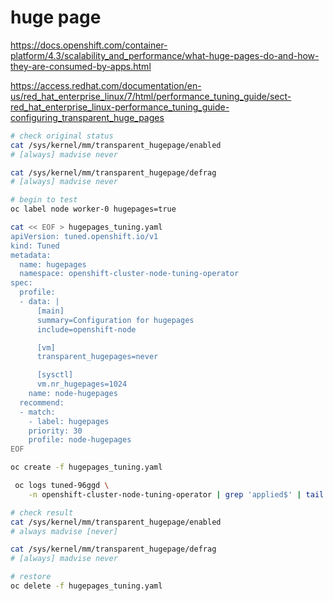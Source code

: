 # huge page

https://docs.openshift.com/container-platform/4.3/scalability_and_performance/what-huge-pages-do-and-how-they-are-consumed-by-apps.html

https://access.redhat.com/documentation/en-us/red_hat_enterprise_linux/7/html/performance_tuning_guide/sect-red_hat_enterprise_linux-performance_tuning_guide-configuring_transparent_huge_pages

```bash
# check original status
cat /sys/kernel/mm/transparent_hugepage/enabled
# [always] madvise never

cat /sys/kernel/mm/transparent_hugepage/defrag
# [always] madvise never

# begin to test 
oc label node worker-0 hugepages=true

cat << EOF > hugepages_tuning.yaml
apiVersion: tuned.openshift.io/v1
kind: Tuned
metadata:
  name: hugepages 
  namespace: openshift-cluster-node-tuning-operator
spec:
  profile: 
  - data: |
      [main]
      summary=Configuration for hugepages
      include=openshift-node

      [vm]
      transparent_hugepages=never

      [sysctl]
      vm.nr_hugepages=1024
    name: node-hugepages
  recommend:
  - match: 
    - label: hugepages
    priority: 30
    profile: node-hugepages
EOF

oc create -f hugepages_tuning.yaml

 oc logs tuned-96ggd \
    -n openshift-cluster-node-tuning-operator | grep 'applied$' | tail -n1

# check result
cat /sys/kernel/mm/transparent_hugepage/enabled
# always madvise [never]

cat /sys/kernel/mm/transparent_hugepage/defrag
# [always] madvise never

# restore
oc delete -f hugepages_tuning.yaml

```